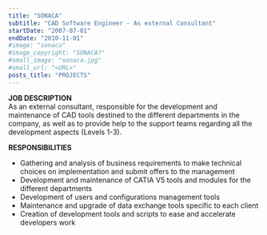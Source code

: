 ```yaml
---
title: "SONACA"
subtitle: "CAD Software Engineer - As external Consultant"
startDate: "2007-07-01"
endDate: "2010-11-01"
#image: "sonaca"
#image_copyright: "SONACA?"
#small_image: "sonaca.jpg"
#small_url: "<URL>"
posts_title: "PROJECTS"
---
```


<b>JOB DESCRIPTION</b><br>
As an external consultant, responsible for the development and maintenance of CAD tools destined to the different departments in the company, as well as to provide help to the support teams regarding all the development aspects (Levels 1-3).<br>

<b>RESPONSIBILITIES</b><br>
- Gathering and analysis of business requirements to make technical choices on implementation and submit offers to the management<br>
- Development and maintenance of CATIA V5 tools and modules for the different departments<br>
- Development of users and configurations management tools<br>
- Maintenance and upgrade of data exchange tools specific to each client<br>
- Creation of development tools and scripts to ease and accelerate developers work<br>
